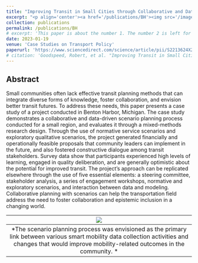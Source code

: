 ```yaml
---
title: "Improving Transit in Small Cities through Collaborative and Data-driven Scenario Planning"
excerpt: "<p align='center'><a href='/publications/BH'><img src='/images/BH.png' style='width: 500px;'/></a></p>"
collection: publications
permalink: /publications/BH
# excerpt: 'This paper is about the number 1. The number 2 is left for future work.'
date: 2023-01-19
venue: 'Case Studies on Transport Policy'
paperurl: 'https://www.sciencedirect.com/science/article/pii/S2213624X23000111'
# citation: 'Goodspeed, Robert, et al. "Improving Transit in Small Cities through Collaborative and Data-driven Scenario Planning." <i>Case Studies on Transport Policy (2023): 100957.</i>'
---
```


<!-- [[PDF]](https://www.researchgate.net/publication/345699783_Adversarial_Online_Learning_with_Variable_Plays_in_the_Pursuit-Evasion_Game_Theoretical_Foundations_and_Application_in_Connected_and_Automated_Vehicle_Cybersecurity)
[[CODE]](https://github.com/wayiya/adversarial_multi_armed_bandit_variable_plays) -->

## Abstract
Small communities often lack effective transit planning methods that can integrate diverse forms of knowledge, foster collaboration, and envision better transit futures. To address these needs, this paper presents a case study of a project conducted in Benton Harbor, Michigan. The case study demonstrates a collaborative and data-driven scenario planning process conducted for a small region, and evaluates it through a mixed-methods research design. Through the use of normative service scenarios and 
exploratory qualitative scenarios, the project generated financially and operationally feasible proposals that community leaders can implement in the future, and also fostered constructive dialogue among transit stakeholders. Survey data show that participants experienced high levels of learning, engaged in quality deliberation, and are generally optimistic about the potential for improved transit. The project’s approach can be replicated elsewhere through the use of five essential elements: a steering committee, stakeholder analysis, a series of engagement workshops, normative and exploratory scenarios, and interaction between data and modeling. Collaborative planning with scenarios can help the transportation field address the need to foster collaboration and epistemic inclusion in a changing world.


| ![](/images/BH.png) |
|:--:| 
| *The scenario planning process was envisioned as the primary link between various smart mobility data collection activities and changes that would improve mobility-related outcomes in the community. * |
